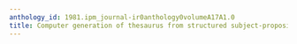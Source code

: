 ```yaml
---
anthology_id: 1981.ipm_journal-ir0anthology0volumeA17A1.0
title: Computer generation of thesaurus from structured subject-propositions
---
```


